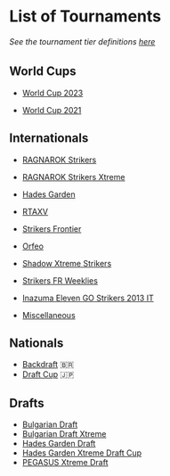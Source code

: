 # List of Tournaments

###### See the tournament tier definitions [here](tierdef.md)

## World Cups

- [World Cup 2023](worldcup23.md)
  
- [World Cup 2021](worldcup21.md)

## Internationals

- [RAGNAROK Strikers](ragna/ragnamain.md)
  
- [RAGNAROK Strikers Xtreme](ragna/ragnaxmain.md)
  
- [Hades Garden](hg/hgmain.md)
  
- [RTAXV](rtaxv/rtaxvmain.md)
  
- [Strikers Frontier](sf/sfmain.md)

- [Orfeo](orfeo/orfeomain.md)

- [Shadow Xtreme Strikers](shadow/shadowmain.md)

- [Strikers FR Weeklies](weeklies/weeklymain.md)

- [Inazuma Eleven GO Strikers 2013 IT](italia/itmain.md)
  
- [Miscellaneous](misc/miscmain.md)

## Nationals

- [Backdraft](lemonade/bdmain.md) :brazil:
- [Draft Cup](jpdraft/jpdraftmain.md) :jp:

## Drafts

- [Bulgarian Draft](draft/bgdraft.md)
- [Bulgarian Draft Xtreme](draft/bgdraftx.md)
- [Hades Garden Draft](draft/hgdraft.md)
- [Hades Garden Xtreme Draft Cup](draft/hgdraftx.md)
- [PEGASUS Xtreme Draft](draft/pegasusdraft.md)